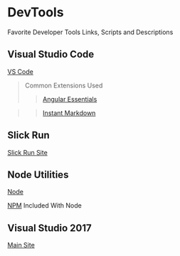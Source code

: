 # DevTools
Favorite Developer Tools Links, Scripts and Descriptions
## Visual Studio Code

[VS Code](https://code.visualstudio.com/)
>Common Extensions Used
>>[Angular Essentials](https://marketplace.visualstudio.com/items?itemName=johnpapa.angular-essentials)

>>[Instant Markdown](https://marketplace.visualstudio.com/items?itemName=dbankier.vscode-instant-markdown)

## Slick Run

[Slick Run Site](https://www.bayden.com/SlickRun/)

## Node Utilities
[Node](https://nodejs.org/en/)

[NPM](https://www.npmjs.com/) Included With Node

## Visual Studio 2017

[Main Site](https://my.visualstudio.com)
